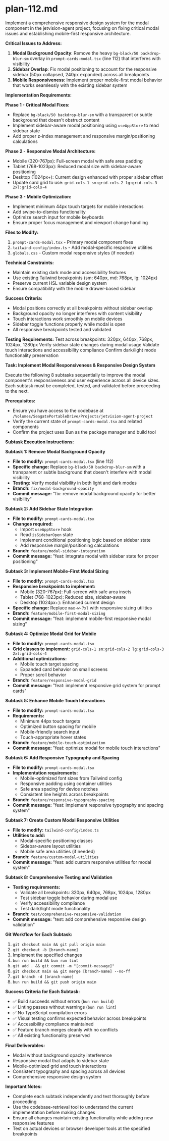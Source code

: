 # plan-112.md

Implement a comprehensive responsive design system for the modal component in the jetvision-agent project, focusing on fixing critical modal issues and establishing mobile-first responsive architecture.

**Critical Issues to Address:**
1. **Modal Background Opacity**: Remove the heavy `bg-black/50 backdrop-blur-sm` overlay in `prompt-cards-modal.tsx` (line 112) that interferes with visibility
2. **Sidebar Overlap**: Fix modal positioning to account for the responsive sidebar (50px collapsed, 240px expanded) across all breakpoints
3. **Mobile Responsiveness**: Implement proper mobile-first modal behavior that works seamlessly with the existing sidebar system

**Implementation Requirements:**

**Phase 1 - Critical Modal Fixes:**
- Replace `bg-black/50 backdrop-blur-sm` with a transparent or subtle background that doesn't obstruct content
- Implement sidebar-aware modal positioning using `useAppStore` to read sidebar state
- Add proper z-index management and responsive margin/positioning calculations

**Phase 2 - Responsive Modal Architecture:**
- Mobile (320-767px): Full-screen modal with safe area padding
- Tablet (768-1023px): Reduced modal size with sidebar-aware positioning  
- Desktop (1024px+): Current design enhanced with proper sidebar offset
- Update card grid to use: `grid-cols-1 sm:grid-cols-2 lg:grid-cols-3 2xl:grid-cols-4`

**Phase 3 - Mobile Optimization:**
- Implement minimum 44px touch targets for mobile interactions
- Add swipe-to-dismiss functionality
- Optimize search input for mobile keyboards
- Ensure proper focus management and viewport change handling

**Files to Modify:**
1. `prompt-cards-modal.tsx` - Primary modal component fixes
2. `tailwind-config/index.ts` - Add modal-specific responsive utilities
3. `globals.css` - Custom modal responsive styles (if needed)

**Technical Constraints:**
- Maintain existing dark mode and accessibility features
- Use existing Tailwind breakpoints (sm: 640px, md: 768px, lg: 1024px)
- Preserve current HSL variable design system
- Ensure compatibility with the mobile drawer-based sidebar

**Success Criteria:**
- Modal positions correctly at all breakpoints without sidebar overlap
- Background opacity no longer interferes with content visibility
- Touch interactions work smoothly on mobile devices
- Sidebar toggle functions properly while modal is open
- All responsive breakpoints tested and validated

**Testing Requirements:**
Test across breakpoints: 320px, 640px, 768px, 1024px, 1280px
Verify sidebar state changes during modal usage
Validate touch interactions and accessibility compliance
Confirm dark/light mode functionality preservation


**Task: Implement Modal Responsiveness & Responsive Design System**

Execute the following 8 subtasks sequentially to improve the modal component's responsiveness and user experience across all device sizes. Each subtask must be completed, tested, and validated before proceeding to the next.

**Prerequisites:**
- Ensure you have access to the codebase at `/Volumes/SeagatePortableDrive/Projects/jetvision-agent-project`
- Verify the current state of `prompt-cards-modal.tsx` and related components
- Confirm the project uses Bun as the package manager and build tool

**Subtask Execution Instructions:**

**Subtask 1: Remove Modal Background Opacity**
- **File to modify:** `prompt-cards-modal.tsx` (line 112)
- **Specific change:** Replace `bg-black/50 backdrop-blur-sm` with a transparent or subtle background that doesn't interfere with modal visibility
- **Testing:** Verify modal visibility in both light and dark modes
- **Branch:** `fix/modal-background-opacity`
- **Commit message:** "fix: remove modal background opacity for better visibility"

**Subtask 2: Add Sidebar State Integration**
- **File to modify:** `prompt-cards-modal.tsx`
- **Changes required:**
  - Import `useAppStore` hook
  - Read `isSidebarOpen` state
  - Implement conditional positioning logic based on sidebar state
  - Add responsive margin/positioning calculations
- **Branch:** `feature/modal-sidebar-integration`
- **Commit message:** "feat: integrate modal with sidebar state for proper positioning"

**Subtask 3: Implement Mobile-First Modal Sizing**
- **File to modify:** `prompt-cards-modal.tsx`
- **Responsive breakpoints to implement:**
  - Mobile (320-767px): Full-screen with safe area insets
  - Tablet (768-1023px): Reduced size, sidebar-aware
  - Desktop (1024px+): Enhanced current design
- **Specific change:** Replace `max-w-7xl` with responsive sizing utilities
- **Branch:** `feature/mobile-first-modal-sizing`
- **Commit message:** "feat: implement mobile-first responsive modal sizing"

**Subtask 4: Optimize Modal Grid for Mobile**
- **File to modify:** `prompt-cards-modal.tsx`
- **Grid classes to implement:** `grid-cols-1 sm:grid-cols-2 lg:grid-cols-3 2xl:grid-cols-4`
- **Additional optimizations:**
  - Mobile touch target spacing
  - Expanded card behavior on small screens
  - Proper scroll behavior
- **Branch:** `feature/responsive-modal-grid`
- **Commit message:** "feat: implement responsive grid system for prompt cards"

**Subtask 5: Enhance Mobile Touch Interactions**
- **File to modify:** `prompt-cards-modal.tsx`
- **Requirements:**
  - Minimum 44px touch targets
  - Optimized button spacing for mobile
  - Mobile-friendly search input
  - Touch-appropriate hover states
- **Branch:** `feature/mobile-touch-optimization`
- **Commit message:** "feat: optimize modal for mobile touch interactions"

**Subtask 6: Add Responsive Typography and Spacing**
- **File to modify:** `prompt-cards-modal.tsx`
- **Implementation requirements:**
  - Mobile-optimized font sizes from Tailwind config
  - Responsive padding using container utilities
  - Safe area spacing for device notches
  - Consistent line heights across breakpoints
- **Branch:** `feature/responsive-typography-spacing`
- **Commit message:** "feat: implement responsive typography and spacing system"

**Subtask 7: Create Custom Modal Responsive Utilities**
- **File to modify:** `tailwind-config/index.ts`
- **Utilities to add:**
  - Modal-specific positioning classes
  - Sidebar-aware layout utilities
  - Mobile safe area utilities (if needed)
- **Branch:** `feature/custom-modal-utilities`
- **Commit message:** "feat: add custom responsive utilities for modal system"

**Subtask 8: Comprehensive Testing and Validation**
- **Testing requirements:**
  - Validate all breakpoints: 320px, 640px, 768px, 1024px, 1280px
  - Test sidebar toggle behavior during modal use
  - Verify accessibility compliance
  - Test dark/light mode functionality
- **Branch:** `test/comprehensive-responsive-validation`
- **Commit message:** "test: add comprehensive responsive design validation"

**Git Workflow for Each Subtask:**
1. `git checkout main && git pull origin main`
2. `git checkout -b [branch-name]`
3. Implement the specified changes
4. `bun run build && bun run lint`
5. `git add . && git commit -m "[commit-message]"`
6. `git checkout main && git merge [branch-name] --no-ff`
7. `git branch -d [branch-name]`
8. `bun run build && git push origin main`

**Success Criteria for Each Subtask:**
- ✅ Build succeeds without errors (`bun run build`)
- ✅ Linting passes without warnings (`bun run lint`)
- ✅ No TypeScript compilation errors
- ✅ Visual testing confirms expected behavior across breakpoints
- ✅ Accessibility compliance maintained
- ✅ Feature branch merges cleanly with no conflicts
- ✅ All existing functionality preserved

**Final Deliverables:**
- Modal without background opacity interference
- Responsive modal that adapts to sidebar state
- Mobile-optimized grid and touch interactions
- Consistent typography and spacing across all devices
- Comprehensive responsive design system

**Important Notes:**
- Complete each subtask independently and test thoroughly before proceeding
- Use the codebase-retrieval tool to understand the current implementation before making changes
- Ensure all changes maintain existing functionality while adding new responsive features
- Test on actual devices or browser developer tools at the specified breakpoints